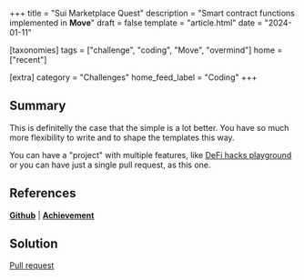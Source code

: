 +++
title = "Sui Marketplace Quest"
description = "Smart contract functions implemented in **Move**"
draft = false
template = "article.html"
date = "2024-01-11"

[taxonomies]
tags = ["challenge", "coding", "Move", "overmind"]
home = ["recent"]

[extra]
category = "Challenges"
home_feed_label = "Coding"
+++

## Summary
This is definitelly the case that the simple is a lot better. You have so much more flexibility to write and to shape the templates this way.

You can have a "project" with multiple features, like [DeFi hacks playground](/coding/defi-hacks) or you can have just a single pull request, as this one.

## References
**[Github](https://github.com/vesla0x1/sui-marketplace)** | **[Achievement](/achievements/sui-marketplace)**

## Solution
[Pull request](https://github.com/vesla0x1/sui-marketplace/pull/1)
